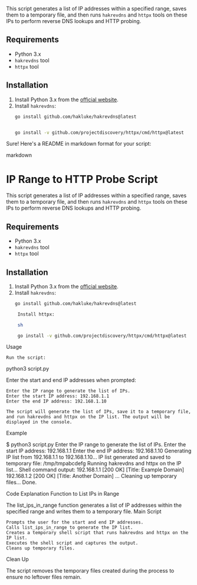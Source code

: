 This script generates a list of IP addresses within a specified range, saves them to a temporary file, and then runs `hakrevdns` and `httpx` tools on these IPs to perform reverse DNS lookups and HTTP probing.

## Requirements

- Python 3.x
- `hakrevdns` tool
- `httpx` tool

## Installation

1. Install Python 3.x from the [official website](https://www.python.org/).
2. Install `hakrevdns`:
   ```sh
   go install github.com/hakluke/hakrevdns@latest


   go install -v github.com/projectdiscovery/httpx/cmd/httpx@latest


Sure! Here's a README in markdown format for your script:

markdown

# IP Range to HTTP Probe Script

This script generates a list of IP addresses within a specified range, saves them to a temporary file, and then runs `hakrevdns` and `httpx` tools on these IPs to perform reverse DNS lookups and HTTP probing.

## Requirements

- Python 3.x
- `hakrevdns` tool
- `httpx` tool

## Installation

1. Install Python 3.x from the [official website](https://www.python.org/).
2. Install `hakrevdns`:
   ```sh
   go install github.com/hakluke/hakrevdns@latest

    Install httpx:

    sh

    go install -v github.com/projectdiscovery/httpx/cmd/httpx@latest

Usage

    Run the script:



python3 script.py

Enter the start and end IP addresses when prompted:



    Enter the IP range to generate the list of IPs.
    Enter the start IP address: 192.168.1.1
    Enter the end IP address: 192.168.1.10

    The script will generate the list of IPs, save it to a temporary file, and run hakrevdns and httpx on the IP list. The output will be displayed in the console.

Example



$ python3 script.py
Enter the IP range to generate the list of IPs.
Enter the start IP address: 192.168.1.1
Enter the end IP address: 192.168.1.10
Generating IP list from 192.168.1.1 to 192.168.1.10...
IP list generated and saved to temporary file: /tmp/tmpabcdefg
Running hakrevdns and httpx on the IP list...
Shell command output:
192.168.1.1 [200 OK] [Title: Example Domain]
192.168.1.2 [200 OK] [Title: Another Domain]
...
Cleaning up temporary files...
Done.

Code Explanation
Function to List IPs in Range

The list_ips_in_range function generates a list of IP addresses within the specified range and writes them to a temporary file.
Main Script

    Prompts the user for the start and end IP addresses.
    Calls list_ips_in_range to generate the IP list.
    Creates a temporary shell script that runs hakrevdns and httpx on the IP list.
    Executes the shell script and captures the output.
    Cleans up temporary files.

Clean Up

The script removes the temporary files created during the process to ensure no leftover files remain.
